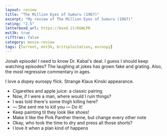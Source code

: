 ```yaml
---
layout: review
title: "The Million Eyes of Sumuru (1967)"
excerpt: "My review of The Million Eyes of Sumuru (1967)"
rating: "2.5"
letterboxd_url: https://boxd.it/6GWLPR
mst3k: true
rifftrax: false
category: movie-review
tags: [torrent, mst3k, britsploitation, eurospy]
---
```


Jonah episode! I need to know Dr. Kabal's deal. I guess I should keep watching episodes? The laughing at jokes has grown fake and grating. Also, the most regressive commentary in ages.

I love a dopey eurospy flick. Strange Klaus Kinski appearance.

- Cigarettes and apple juice: a classic pairing
- Now, if I were a man, where would I ruin things?
- I was told there's some thigh killing here?
- — She sent me to kill you — Do it!
- Keep painting til they look like shoes!
- Make it like the Pink Panther theme, but change every other note
- Okay, who took the time to dry and press all those shorts?
- I love it when a plan kind of happens
